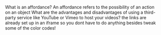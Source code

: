 What is an affordance?
An affordance refers to the possibility of an action on an object
What are the advantages and disadvantages of using a third-party service like YouTube or Vimeo to host your videos?
the links are already set up in an iframe so you dont have to do anything besides tweak some of the color codes!
